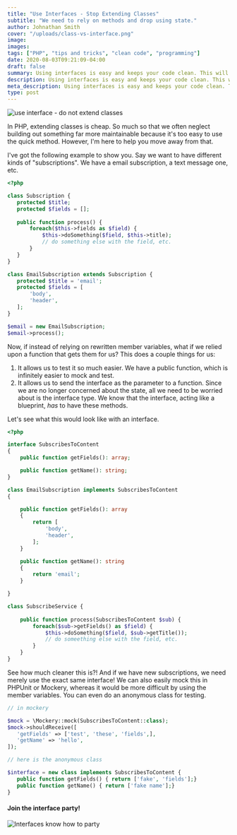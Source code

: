 ```yaml
---
title: "Use Interfaces - Stop Extending Classes"
subtitle: "We need to rely on methods and drop using state."
author: Johnathan Smith
cover: "/uploads/class-vs-interface.png"
image:
images:
tags: ["PHP", "tips and tricks", "clean code", "programming"]
date: 2020-08-03T09:21:09-04:00
draft: false
summary: Using interfaces is easy and keeps your code clean. This will keep your code clean and extendable.
description: Using interfaces is easy and keeps your code clean. This will keep your code clean and extendable.
meta_description: Using interfaces is easy and keeps your code clean. This will keep your code clean and extendable.
type: post
---
```


![use interface - do not extend classes](/uploads/class-vs-interface.png)


In PHP, extending classes is cheap. So much so that we often neglect
building out something far more maintainable because it's too easy to
use the quick method. However, I'm here to help you move away from that.

I've got the following example to show you. Say we want to have different kinds of  "subscriptions". We have a email
 subscription, a text message one, etc.
 
 
 ```php
<?php

class Subscription {
    protected $title;
    protected $fields = [];
    
    public function process() {
        foreach($this->fields as $field) {  
            $this->doSomething($field, $this->title);
            // do something else with the field, etc.
        }
    }
}

class EmailSubscription extends Subscription {
    protected $title = 'email';
    protected $fields = [
        'body',
        'header',
    ];
}

$email = new EmailSubscription;
$email->process();
 
```

Now, if instead of relying on rewritten member variables, what if we relied upon a function that gets them for us? This does a couple things for us:
1) It allows us to test it so much easier. We have a public function, which is infinitely easier to mock and test.
2) It allows us to send the interface as the parameter to a function. Since we are no longer concerned about the
 state, all we need to be worried about is the interface type. We know that the interface, acting like a blueprint, *has* to have these methods.
 
 Let's see what this would look like with an interface.

```php
<?php

interface SubscribesToContent
{
    public function getFields(): array;

    public function getName(): string;
}

class EmailSubscription implements SubscribesToContent
{

    public function getFields(): array
    {
        return [
            'body',
            'header',
        ];
    }

    public function getName(): string
    {
        return 'email';
    }

}

class SubscribeService {
    
    public function process(SubscribesToContent $sub) {
        foreach($sub->getFields() as $field) {  
            $this->doSomething($field, $sub->getTitle());
            // do someething else with the field, etc.
        }
    }
}

```


See how much cleaner this is?! And if we have new subscriptions, we need merely use the exact same interface! We can
 also easily mock this in PHPUnit or Mockery, whereas it would be more difficult by using the member variables. You
  can even do an anonymous class for testing.
 
 ```php
 // in mockery

$mock = \Mockery::mock(SubscribesToContent::class);
$mock->shouldReceive([
    'getFields' => ['test', 'these', 'fields',],
    'getName' => 'hello',
]);

// here is the anonymous class

$interface = new class implements SubscribesToContent {
    public function getFields() { return ['fake', 'fields'];}
    public function getName() { return ['fake name'];}
}
``` 

#### Join the interface party!
![Interfaces know how to party](/uploads/know_how_to_party_waynes_world.gif)